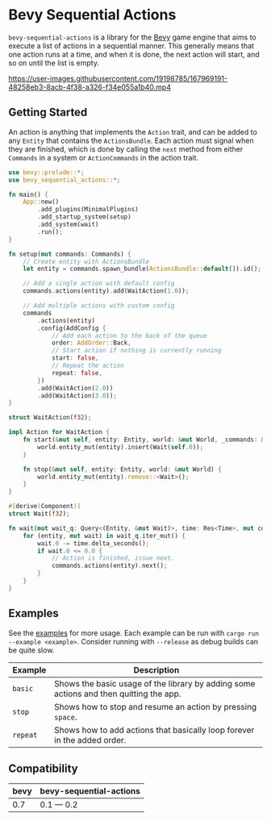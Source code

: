 # Bevy Sequential Actions

`bevy-sequential-actions` is a library for the [Bevy](https://bevyengine.org) game engine that aims to execute a list of actions in a sequential manner. This generally means that one action runs at a time, and when it is done, the next action will start, and so on until the list is empty.

https://user-images.githubusercontent.com/19198785/167969191-48258eb3-8acb-4f38-a326-f34e055a1b40.mp4

## Getting Started

An action is anything that implements the `Action` trait, and can be added to any `Entity` that contains the `ActionsBundle`. Each action must signal when they are finished, which is done by calling the `next` method from either `Commands` in a system or `ActionCommands` in the action trait.

```rust
use bevy::prelude::*;
use bevy_sequential_actions::*;

fn main() {
    App::new()
        .add_plugins(MinimalPlugins)
        .add_startup_system(setup)
        .add_system(wait)
        .run();
}

fn setup(mut commands: Commands) {
    // Create entity with ActionsBundle
    let entity = commands.spawn_bundle(ActionsBundle::default()).id();

    // Add a single action with default config
    commands.actions(entity).add(WaitAction(1.0));

    // Add multiple actions with custom config
    commands
        .actions(entity)
        .config(AddConfig {
            // Add each action to the back of the queue
            order: AddOrder::Back,
            // Start action if nothing is currently running
            start: false,
            // Repeat the action
            repeat: false,
        })
        .add(WaitAction(2.0))
        .add(WaitAction(3.0));
}

struct WaitAction(f32);

impl Action for WaitAction {
    fn start(&mut self, entity: Entity, world: &mut World, _commands: &mut ActionCommands) {
        world.entity_mut(entity).insert(Wait(self.0));
    }

    fn stop(&mut self, entity: Entity, world: &mut World) {
        world.entity_mut(entity).remove::<Wait>();
    }
}

#[derive(Component)]
struct Wait(f32);

fn wait(mut wait_q: Query<(Entity, &mut Wait)>, time: Res<Time>, mut commands: Commands) {
    for (entity, mut wait) in wait_q.iter_mut() {
        wait.0 -= time.delta_seconds();
        if wait.0 <= 0.0 {
            // Action is finished, issue next.
            commands.actions(entity).next();
        }
    }
}
```

## Examples

See the [examples](examples/) for more usage. Each example can be run with `cargo run --example <example>`.
Consider running with `--release` as debug builds can be quite slow.

| Example  | Description                                                                            |
| -------- | -------------------------------------------------------------------------------------- |
| `basic`  | Shows the basic usage of the library by adding some actions and then quitting the app. |
| `stop`   | Shows how to stop and resume an action by pressing `space`.                            |
| `repeat` | Shows how to add actions that basically loop forever in the added order.               |

## Compatibility

| bevy | bevy-sequential-actions |
| ---- | ----------------------- |
| 0.7  | 0.1 — 0.2               |
